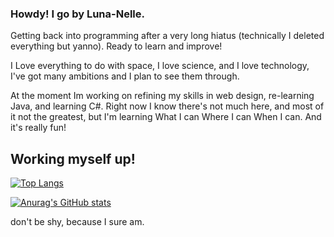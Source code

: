 ### Howdy! I go by Luna-Nelle.

Getting back into programming after a very long hiatus (technically I deleted everything but yanno). Ready to learn and improve! 

I Love everything to do with space, I love science, and I love technology, I've got many ambitions and I plan to see them through.

At the moment Im working on refining my skills in web design, re-learning Java, and learning C#. 
Right now I know there's not much here, and most of it not the greatest, but I'm learning What I can Where I can When I can. And it's really fun!

## Working myself up!

[![Top Langs](https://github-readme-stats.vercel.app/api/top-langs/?username=anuraghazra&layout=compact&theme=aura)](https://github.com/anuraghazra/github-readme-stats)

[![Anurag's GitHub stats](https://github-readme-stats.vercel.app/api?username=limepotato&count_private=true&theme=aura)](https://github.com/anuraghazra/github-readme-stats)


don't be shy, because I sure am.
